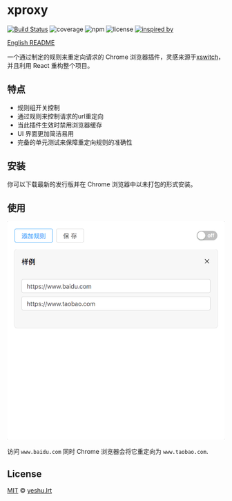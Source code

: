 # xproxy

[![Build Status](https://travis-ci.org/xdlrt/xproxy.svg?branch=master)](https://travis-ci.org/xdlrt/xproxy)
![coverage](https://img.shields.io/badge/coverage-100%25-green.svg)
![npm](https://img.shields.io/badge/npm-v5.4.2-blue.svg)
![license](https://img.shields.io/github/license/mashape/apistatus.svg)
[![inspired by](https://img.shields.io/badge/inspired%20by-xswitch-lightgrey.svg)](https://github.com/yize/xswitch)

[English README](./README-EN.md)

一个通过制定的规则来重定向请求的 Chrome 浏览器插件，灵感来源于[xswitch](https://github.com/yize/xswitch)，并且利用 React 重构整个项目。

## 特点

- 规则组开关控制
- 通过规则来控制请求的url重定向
- 当此插件生效时禁用浏览器缓存
- UI 界面更加简洁易用
- 完备的单元测试来保障重定向规则的准确性

## 安装 

你可以下载最新的发行版并在 Chrome 浏览器中以未打包的形式安装。

## 使用

![usage](./assets/usage.png)

访问 `www.baidu.com` 同时 Chrome 浏览器会将它重定向为 `www.taobao.com`.

## License
[MIT](https://opensource.org/licenses/MIT) © [yeshu.lrt](https://xdlrt.github.io/)
